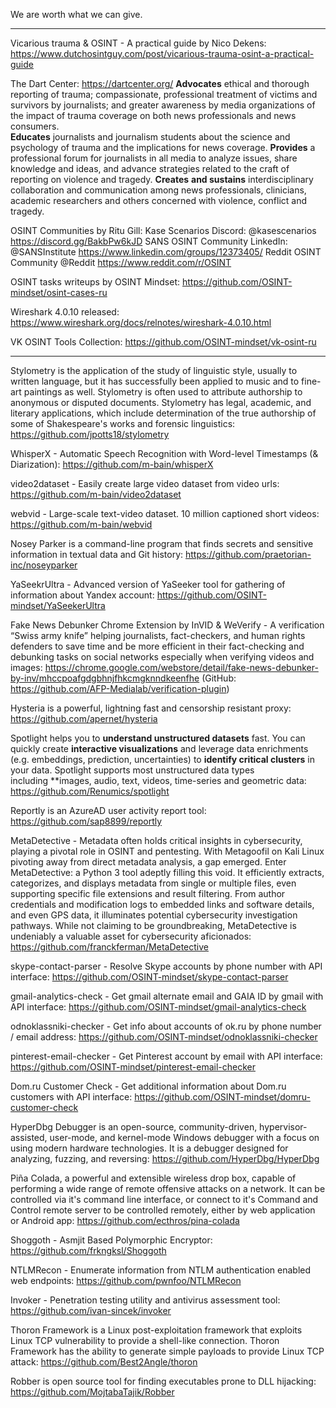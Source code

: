 We are worth what we can give.

----

Vicarious trauma & OSINT - A practical guide by Nico Dekens: https://www.dutchosintguy.com/post/vicarious-trauma-osint-a-practical-guide

The Dart Center: https://dartcenter.org/
**Advocates** ethical and thorough reporting of trauma; compassionate, professional treatment of victims and survivors by journalists; and greater awareness by media organizations of the impact of trauma coverage on both news professionals and news consumers.  
**Educates** journalists and journalism students about the science and psychology of trauma and the implications for news coverage.
**Provides** a professional forum for journalists in all media to analyze issues, share knowledge and ideas, and advance strategies related to the craft of reporting on violence and tragedy. 
**Creates** **and sustains** interdisciplinary collaboration and communication among news professionals, clinicians, academic researchers and others concerned with violence, conflict and tragedy.

OSINT Communities by Ritu Gill:
Kase Scenarios Discord: @kasescenarios  
https://discord.gg/BakbPw6kJD
SANS OSINT Community LinkedIn: @SANSInstitute https://www.linkedin.com/groups/12373405/
Reddit OSINT Community @Reddit https://www.reddit.com/r/OSINT

OSINT tasks writeups by OSINT Mindset: https://github.com/OSINT-mindset/osint-cases-ru

Wireshark 4.0.10 released: https://www.wireshark.org/docs/relnotes/wireshark-4.0.10.html

VK OSINT Tools Collection: https://github.com/OSINT-mindset/vk-osint-ru

----

Stylometry is the application of the study of linguistic style, usually to written language, but it has successfully been applied to music and to fine-art paintings as well. Stylometry is often used to attribute authorship to anonymous or disputed documents. Stylometry has legal, academic, and literary applications, which include determination of the true authorship of some of Shakespeare's works and forensic linguistics: https://github.com/jpotts18/stylometry

WhisperX - Automatic Speech Recognition with Word-level Timestamps (& Diarization): https://github.com/m-bain/whisperX

video2dataset - Easily create large video dataset from video urls: https://github.com/m-bain/video2dataset

webvid - Large-scale text-video dataset. 10 million captioned short videos: https://github.com/m-bain/webvid

Nosey Parker is a command-line program that finds secrets and sensitive information in textual data and Git history: https://github.com/praetorian-inc/noseyparker

YaSeekrUltra - Advanced version of YaSeeker tool for gathering of information about Yandex account: https://github.com/OSINT-mindset/YaSeekerUltra

Fake News Debunker Chrome Extension by InVID & WeVerify - A verification “Swiss army knife” helping journalists, fact-checkers, and human rights defenders to save time and be more efficient in their fact-checking and debunking tasks on social networks especially when verifying videos and images: https://chrome.google.com/webstore/detail/fake-news-debunker-by-inv/mhccpoafgdgbhnjfhkcmgknndkeenfhe (GitHub: https://github.com/AFP-Medialab/verification-plugin)

Hysteria is a powerful, lightning fast and censorship resistant proxy: https://github.com/apernet/hysteria

Spotlight helps you to **understand unstructured datasets** fast. You can quickly create **interactive visualizations** and leverage data enrichments (e.g. embeddings, prediction, uncertainties) to **identify critical clusters** in your data. Spotlight supports most unstructured data types including **images, audio, text, videos, time-series and geometric data: https://github.com/Renumics/spotlight

Reportly is an AzureAD user activity report tool: https://github.com/sap8899/reportly

MetaDetective - Metadata often holds critical insights in cybersecurity, playing a pivotal role in OSINT and pentesting. With Metagoofil on Kali Linux pivoting away from direct metadata analysis, a gap emerged. Enter MetaDetective: a Python 3 tool adeptly filling this void. It efficiently extracts, categorizes, and displays metadata from single or multiple files, even supporting specific file extensions and result filtering. From author credentials and modification logs to embedded links and software details, and even GPS data, it illuminates potential cybersecurity investigation pathways. While not claiming to be groundbreaking, MetaDetective is undeniably a valuable asset for cybersecurity aficionados: https://github.com/franckferman/MetaDetective

skype-contact-parser - Resolve Skype accounts by phone number with API interface: https://github.com/OSINT-mindset/skype-contact-parser

gmail-analytics-check - Get gmail alternate email and GAIA ID by gmail with API interface: https://github.com/OSINT-mindset/gmail-analytics-check

odnoklassniki-checker - Get info about accounts of ok.ru by phone number / email address: https://github.com/OSINT-mindset/odnoklassniki-checker

pinterest-email-checker - Get Pinterest account by email with API interface: https://github.com/OSINT-mindset/pinterest-email-checker

Dom.ru Customer Check - Get additional information about Dom.ru customers with API interface: https://github.com/OSINT-mindset/domru-customer-check

HyperDbg Debugger is an open-source, community-driven, hypervisor-assisted, user-mode, and kernel-mode Windows debugger with a focus on using modern hardware technologies. It is a debugger designed for analyzing, fuzzing, and reversing: https://github.com/HyperDbg/HyperDbg

Piña Colada, a powerful and extensible wireless drop box, capable of performing a wide range of remote offensive attacks on a network. It can be controlled via it's command line interface, or connect to it's Command and Control remote server to be controlled remotely, either by web application or Android app: https://github.com/ecthros/pina-colada

Shoggoth - Asmjit Based Polymorphic Encryptor: https://github.com/frkngksl/Shoggoth

NTLMRecon - Enumerate information from NTLM authentication enabled web endpoints: https://github.com/pwnfoo/NTLMRecon

Invoker - Penetration testing utility and antivirus assessment tool: https://github.com/ivan-sincek/invoker

Thoron Framework is a Linux post-exploitation framework that exploits Linux TCP vulnerability to provide a shell-like connection. Thoron Framework has the ability to generate simple payloads to provide Linux TCP attack: https://github.com/Best2Angle/thoron

Robber is open source tool for finding executables prone to DLL hijacking: https://github.com/MojtabaTajik/Robber










